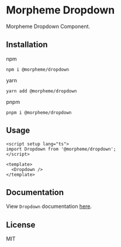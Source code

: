 # Morpheme Dropdown

Morpheme Dropdown Component.

## Installation

npm

```
npm i @morpheme/dropdown
```

yarn

```
yarn add @morpheme/dropdown
```

pnpm

```
pnpm i @morpheme/dropdown
```

## Usage

```vue
<script setup lang="ts">
import Dropdown from '@morpheme/dropdown';
</script>

<template>
  <Dropdown />
</template>
```

## Documentation

View `Dropdown` documentation [here](https://gits-ui.web.app/?path=/story/components-dropdown--default).

## License

MIT
